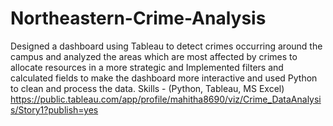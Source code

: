 # Northeastern-Crime-Analysis
Designed a dashboard using Tableau to detect crimes occurring around the campus and analyzed the areas which are most affected by crimes to allocate resources in a more strategic and Implemented filters and calculated fields to make the dashboard more interactive and used Python to clean and process the data.
Skills - (Python, Tableau, MS Excel) 
https://public.tableau.com/app/profile/mahitha8690/viz/Crime_DataAnalysis/Story1?publish=yes
